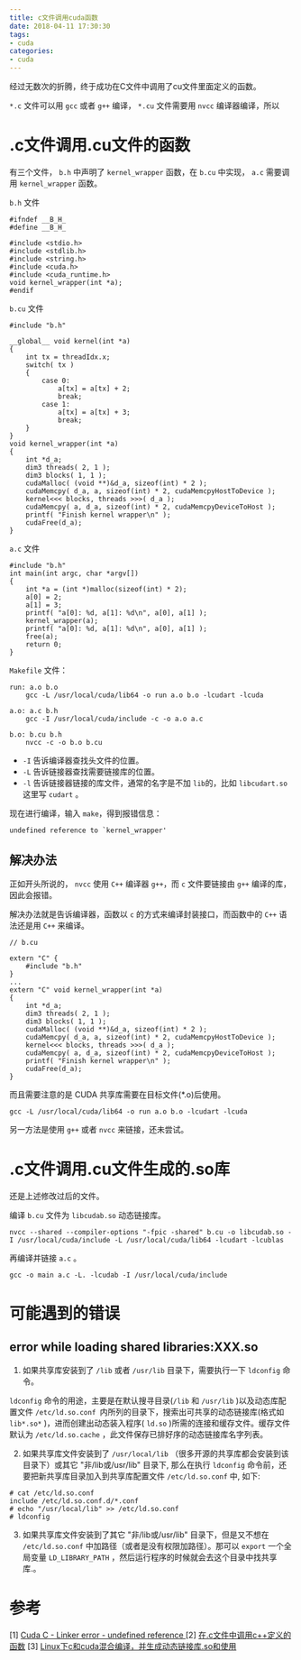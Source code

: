 ```yaml
---
title: c文件调用cuda函数
date: 2018-04-11 17:30:30
tags:
- cuda
categories:
- cuda
---
```


经过无数次的折腾，终于成功在C文件中调用了cu文件里面定义的函数。
<!--more -->

`*.c` 文件可以用 `gcc` 或者 `g++` 编译， `*.cu` 文件需要用 `nvcc` 编译器编译，所以 

# .c文件调用.cu文件的函数

有三个文件， `b.h` 中声明了 `kernel_wrapper` 函数，在 `b.cu` 中实现， `a.c` 需要调用 `kernel_wrapper` 函数。

`b.h` 文件
```
#ifndef __B_H_
#define __B_H_

#include <stdio.h>
#include <stdlib.h>
#include <string.h>
#include <cuda.h>
#include <cuda_runtime.h>
void kernel_wrapper(int *a);
#endif 
```

`b.cu` 文件

```
#include "b.h"

__global__ void kernel(int *a)
{
	int tx = threadIdx.x; 
	switch( tx )
	{
		case 0:
			a[tx] = a[tx] + 2;
			break;
		case 1:
			a[tx] = a[tx] + 3;
			break;
	}
}
void kernel_wrapper(int *a)
{
	int *d_a;
	dim3 threads( 2, 1 );
	dim3 blocks( 1, 1 );
	cudaMalloc( (void **)&d_a, sizeof(int) * 2 );
	cudaMemcpy( d_a, a, sizeof(int) * 2, cudaMemcpyHostToDevice );
	kernel<<< blocks, threads >>>( d_a );
	cudaMemcpy( a, d_a, sizeof(int) * 2, cudaMemcpyDeviceToHost );
	printf( "Finish kernel wrapper\n" );
	cudaFree(d_a);
}
```

`a.c` 文件

```
#include "b.h"
int main(int argc, char *argv[])
{
	int *a = (int *)malloc(sizeof(int) * 2);
	a[0] = 2;
	a[1] = 3;
	printf( "a[0]: %d, a[1]: %d\n", a[0], a[1] );
	kernel_wrapper(a);
	printf( "a[0]: %d, a[1]: %d\n", a[0], a[1] );
	free(a);
	return 0;
} 
```


`Makefile` 文件：
```
run: a.o b.o
	gcc -L /usr/local/cuda/lib64 -o run a.o b.o -lcudart -lcuda

a.o: a.c b.h
	gcc -I /usr/local/cuda/include -c -o a.o a.c

b.o: b.cu b.h
	nvcc -c -o b.o b.cu
```

- `-I` 告诉编译器查找头文件的位置。
- `-L` 告诉链接器查找需要链接库的位置。
- `-l` 告诉链接器链接的库文件，通常的名字是不加 `lib`的，比如 `libcudart.so` 这里写 `cudart` 。


现在进行编译，输入 `make`，得到报错信息：

```
undefined reference to `kernel_wrapper'
```


## 解决办法

正如开头所说的， `nvcc` 使用 `C++` 编译器 `g++`，而 `c` 文件要链接由 `g++` 编译的库，因此会报错。

解决办法就是告诉编译器，函数以 `c` 的方式来编译封装接口，而函数中的 `C++` 语法还是用 `C++` 来编译。

```
// b.cu

extern "C" {
	#include "b.h"
}
...
extern "C" void kernel_wrapper(int *a)
{
	int *d_a;
	dim3 threads( 2, 1 );
	dim3 blocks( 1, 1 );
	cudaMalloc( (void **)&d_a, sizeof(int) * 2 );
	cudaMemcpy( d_a, a, sizeof(int) * 2, cudaMemcpyHostToDevice );
	kernel<<< blocks, threads >>>( d_a );
	cudaMemcpy( a, d_a, sizeof(int) * 2, cudaMemcpyDeviceToHost );
	printf( "Finish kernel wrapper\n" );
	cudaFree(d_a);
}
```

而且需要注意的是 CUDA 共享库需要在目标文件(\*.o)后使用。
```
gcc -L /usr/local/cuda/lib64 -o run a.o b.o -lcudart -lcuda
```

另一方法是使用 `g++` 或者 `nvcc` 来链接，还未尝试。

# .c文件调用.cu文件生成的.so库

还是上述修改过后的文件。

编译 `b.cu` 文件为 `libcudab.so` 动态链接库。

```
nvcc --shared --compiler-options "-fpic -shared" b.cu -o libcudab.so -I /usr/local/cuda/include -L /usr/local/cuda/lib64 -lcudart -lcublas 
```

再编译并链接 `a.c` 。
```
gcc -o main a.c -L. -lcudab -I /usr/local/cuda/include
```


# 可能遇到的错误

## error while loading shared libraries:XXX.so

1. 如果共享库安装到了 `/lib` 或者 `/usr/lib` 目录下，需要执行一下 `ldconfig` 命令。

`ldconfig` 命令的用途，主要是在默认搜寻目录(`/lib` 和 `/usr/lib` )以及动态库配置文件 `/etc/ld.so.conf `内所列的目录下，搜索出可共享的动态链接库(格式如 `lib*.so*` )，进而创建出动态装入程序( `ld.so` )所需的连接和缓存文件。缓存文件默认为 `/etc/ld.so.cache` ，此文件保存已排好序的动态链接库名字列表。


2. 如果共享库文件安装到了 `/usr/local/lib` （很多开源的共享库都会安装到该目录下）或其它 "非/lib或/usr/lib" 目录下, 那么在执行 `ldconfig` 命令前，还要把新共享库目录加入到共享库配置文件 `/etc/ld.so.conf` 中, 如下:

```
# cat /etc/ld.so.conf
include /etc/ld.so.conf.d/*.conf
# echo "/usr/local/lib" >> /etc/ld.so.conf
# ldconfig
```

3. 如果共享库文件安装到了其它 "非/lib或/usr/lib" 目录下，但是又不想在 `/etc/ld.so.conf` 中加路径（或者是没有权限加路径）。那可以 `export` 一个全局变量 `LD_LIBRARY_PATH` ，然后运行程序的时候就会去这个目录中找共享库.。


# 参考
[1] [Cuda C - Linker error - undefined reference
](https://stackoverflow.com/questions/13553015/cuda-c-linker-error-undefined-reference)
[2] [在.c文件中调用c++定义的函数](https://blog.csdn.net/wang11234514/article/details/24034969)
[3] [Linux下c和cuda混合编译，并生成动态链接库.so和使用](https://blog.csdn.net/u012816621/article/details/52334622)